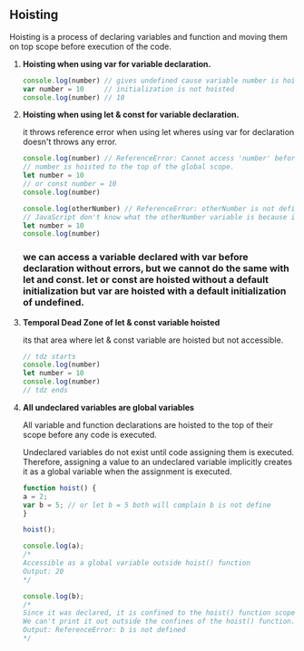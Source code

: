 ## Hoisting

Hoisting is a process of declaring variables and function and moving them on top scope before execution of the code.


1. **Hoisting when using var for variable declaration.**

    ```javascript
    console.log(number) // gives undefined cause variable number is hoisted and initialized with undefined
    var number = 10     // initialization is not hoisted
    console.log(number) // 10
    ```

2. **Hoisting when using let & const for variable declaration.**

    it throws reference error when using let wheres using var for declaration doesn't throws any error.

    ```javascript
    console.log(number) // ReferenceError: Cannot access 'number' before initialization.
    // number is hoisted to the top of the global scope.
    let number = 10  
    // or const number = 10   
    console.log(number)
    ```

    ```javascript
    console.log(otherNumber) // ReferenceError: otherNumber is not defined.
    // JavaScript don't know what the otherNumber variable is because it is not defined. so it cannot be hoisted. 
    let number = 10     
    console.log(number)
    ```
    ### we can access a variable declared with var before declaration without errors, but we cannot do the same with let and const. let or const are hoisted without a default initialization but var are hoisted with a default initialization of **undefined**.

3. **Temporal Dead Zone of let & const variable hoisted**

    its that area where let & const variable are hoisted but not accessible.

    ```javascript
    // tdz starts
    console.log(number) 
    let number = 10    
    console.log(number)
    // tdz ends
    ```

3. **All undeclared variables are global variables**

    All variable and function declarations are hoisted to the top of their scope before any code is executed. 

    Undeclared variables do not exist until code assigning them is executed. Therefore, assigning a value to an undeclared variable implicitly creates it as a global variable when the assignment is executed.

    ```javascript
    function hoist() {
    a = 2;
    var b = 5; // or let b = 5 both will complain b is not define
    }

    hoist();

    console.log(a); 
    /* 
    Accessible as a global variable outside hoist() function
    Output: 20
    */

    console.log(b); 
    /*
    Since it was declared, it is confined to the hoist() function scope.
    We can't print it out outside the confines of the hoist() function.
    Output: ReferenceError: b is not defined
    */
    ```